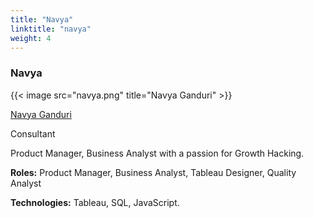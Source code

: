 ```yaml
---
title: "Navya"
linktitle: "navya"
weight: 4
---
```


### Navya

{{< image src="navya.png" title="Navya Ganduri" >}}

[Navya Ganduri](https://www.linkedin.com/in/navya-ganduri/)

Consultant

Product Manager, Business Analyst with a passion for Growth Hacking.

**Roles:** Product Manager, Business Analyst, Tableau Designer, Quality Analyst

**Technologies:** Tableau, SQL, JavaScript.